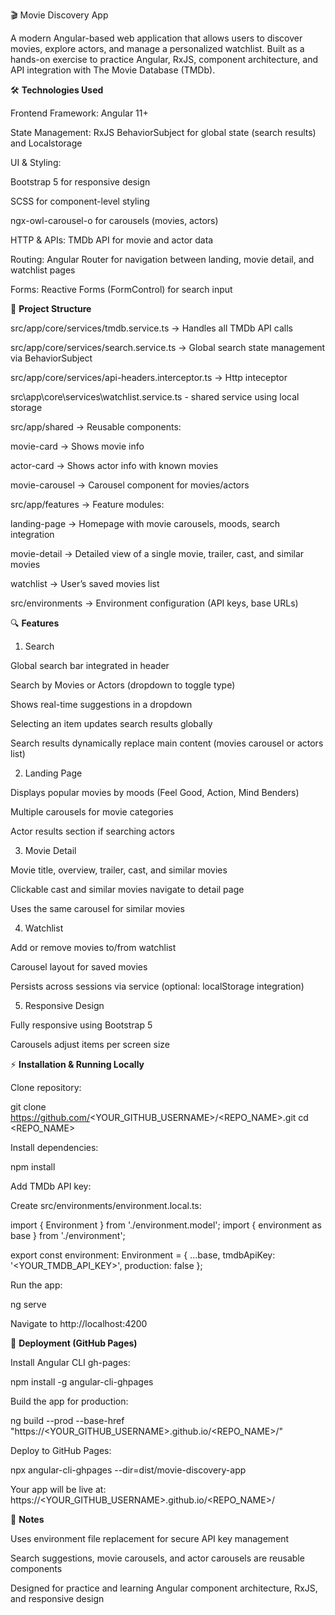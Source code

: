 🎬 Movie Discovery App

A modern Angular-based web application that allows users to discover movies, explore actors, and manage a personalized watchlist. Built as a hands-on exercise to practice Angular, RxJS, component architecture, and API integration with The Movie Database (TMDb).

🛠 **Technologies Used**

Frontend Framework: Angular 11+

State Management: RxJS BehaviorSubject for global state (search results) and Localstorage

UI & Styling:

Bootstrap 5 for responsive design

SCSS for component-level styling

ngx-owl-carousel-o for carousels (movies, actors)

HTTP & APIs: TMDb API for movie and actor data

Routing: Angular Router for navigation between landing, movie detail, and watchlist pages

Forms: Reactive Forms (FormControl) for search input

📂 **Project Structure**

src/app/core/services/tmdb.service.ts → Handles all TMDb API calls

src/app/core/services/search.service.ts → Global search state management via BehaviorSubject

src/app/core/services/api-headers.interceptor.ts → Http inteceptor

src\app\core\services\watchlist.service.ts - shared service using local storage

src/app/shared → Reusable components:

movie-card → Shows movie info

actor-card → Shows actor info with known movies

movie-carousel → Carousel component for movies/actors

src/app/features → Feature modules:

landing-page → Homepage with movie carousels, moods, search integration

movie-detail → Detailed view of a single movie, trailer, cast, and similar movies

watchlist → User’s saved movies list

src/environments → Environment configuration (API keys, base URLs)

🔍 **Features**
1. Search

Global search bar integrated in header

Search by Movies or Actors (dropdown to toggle type)

Shows real-time suggestions in a dropdown

Selecting an item updates search results globally

Search results dynamically replace main content (movies carousel or actors list)

2. Landing Page

Displays popular movies by moods (Feel Good, Action, Mind Benders)

Multiple carousels for movie categories

Actor results section if searching actors

3. Movie Detail

Movie title, overview, trailer, cast, and similar movies

Clickable cast and similar movies navigate to detail page

Uses the same carousel for similar movies

4. Watchlist

Add or remove movies to/from watchlist

Carousel layout for saved movies

Persists across sessions via service (optional: localStorage integration)

5. Responsive Design

Fully responsive using Bootstrap 5

Carousels adjust items per screen size

⚡ **Installation & Running Locally**

Clone repository:

git clone https://github.com/<YOUR_GITHUB_USERNAME>/<REPO_NAME>.git
cd <REPO_NAME>


Install dependencies:

npm install


Add TMDb API key:

Create src/environments/environment.local.ts:

import { Environment } from './environment.model';
import { environment as base } from './environment';

export const environment: Environment = {
  ...base,
  tmdbApiKey: '<YOUR_TMDB_API_KEY>',
  production: false
};


Run the app:

ng serve


Navigate to http://localhost:4200

🚀 **Deployment (GitHub Pages)**

Install Angular CLI gh-pages:

npm install -g angular-cli-ghpages


Build the app for production:

ng build --prod --base-href "https://<YOUR_GITHUB_USERNAME>.github.io/<REPO_NAME>/"


Deploy to GitHub Pages:

npx angular-cli-ghpages --dir=dist/movie-discovery-app


Your app will be live at:
https://<YOUR_GITHUB_USERNAME>.github.io/<REPO_NAME>/

📌 **Notes**

Uses environment file replacement for secure API key management

Search suggestions, movie carousels, and actor carousels are reusable components

Designed for practice and learning Angular component architecture, RxJS, and responsive design
